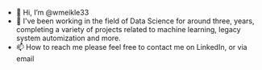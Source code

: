 - 👋 Hi, I’m @wmeikle33
- 👀 I've been working in the field of Data Science for around three, years, completing a variety of projects related to machine learning, legacy system automization and more.
- 📫 How to reach me please feel free to contact me on LinkedIn, or via email

<!---
wmeikle33/wmeikle33 is a ✨ special ✨ repository because its `README.md` (this file) appears on your GitHub profile.
You can click the Preview link to take a look at your changes.
--->

